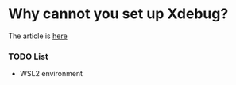 # Why cannot you set up Xdebug?

The article is [here](https://roboloop.github.io/why-cannot-you-set-up-xdebug/)

### TODO List

- WSL2 environment

